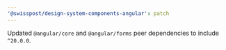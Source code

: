 ```yaml
---
'@swisspost/design-system-components-angular': patch
---
```


Updated `@angular/core` and `@angular/forms` peer dependencies to include `^20.0.0`.
